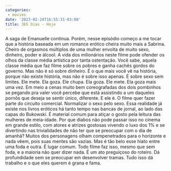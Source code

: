 ```yaml
---
categories:
 - movies
date: '2023-02-24T16:55:31-03:00'
title: 365 Dias - Hoje
---
```


A saga de Emanuelle continua. Porém, nesse episódio começo a me tocar que a história baseada em um romance erótico cheira muito mais a Sabrina. Cheiro de orgasmos múltiplos de uma mulher envolta de muito sexo, dinheiro, poder e álcool. A vida dos milionários neste filme pode ofender os olhos da classe média artística por tanta ostentação. Você sabe, aquela classe média que faz filme sobre os pobres e ganha cachês gordos do governo. Mas não é só sobre dinheiro. É o que mais você vê na história, porque não existe história, mas não é sobre isso apenas. É sobre sexo sem limites. Ele mete. Ela goza. Ele chupa. Ela goza. Ele mete. Ela goza mais uma vez. Em meio a cenas muito bem coreografadas dos dois pombinhos se pegando pra valer você percebe que está assistindo a um daqueles pornôs que deseja se sentir único, diferente. E ele é. O filme quer fazer parte do circuito comercial. Normalizar o sexo pelo sexo. Essa realidade já existe nos livros eróticos há tanto tempo nas bancas de jornal, ao lado das capas do Bukowski. É material comum para atiçar o gosto pela leitura das mulheres de meia-idade. Por que diabos não pode passar isso no cinema em grande estilo, com atores e atrizes gostosas vivendo o luxo dos 1% e se divertindo nas trivialidades de não ter que se preocupar com o dia de amanhã? Muitos dos personagens olham compenetrados para o horizonte e nada vêem, pois suas mentes são vazias. Mas é tão belo esse hiato entre uma foda e outra. É lugar comum. Todo filme faz isso, mesmo que sem foda, e a maioria não quer dizer nada. É um ato preguiçoso do roteiro. Dá profundidade sem se preocupar em desenvolver tramas. Tudo isso dá trabalho e o que eles querem é grana e fama.
